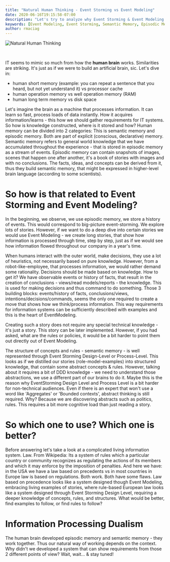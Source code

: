 ```yaml
---
title: "Natural Human Thinking - Event Storming vs Event Modeling"
date: 2020-06-16T19:15:58-07:00
description: "Let's try to analyze why Event Storming & Event Modeling works and lay out the basis for future research in information system modeling."
keywords: [Event Modeling, Event Storming, Semantic Memory, Episodic Memory]
author: rmaciag
---
```

![Natural Human Thinking](nht.jpg)

<br>

IT seems to mimic so much from how the **human brain** works. Similarities are striking. It's just as if we were to build an artificial brain, sic. Let's dive in:
* human short memory (example: you can repeat a sentence that you heard, but not yet understand it) vs processor cache
* human operation memory vs well operation memory (RAM)
* human long term memory vs disk space

Let's imagine the brain as a machine that processes information. It can learn so fast, process loads of data instantly. How it acquires information/learns - this how we should gather requirements for IT systems. So how is knowledge constructed, where is it stored and how? 
Human memory can be divided into 2 categories: This is semantic memory and episodic memory. Both are part of explicit (conscious, declarative) memory. Semantic memory refers to general world knowledge that we have accumulated throughout the experience - that is stored in episodic memory as a stream of events. Episodic memory can contain snapshots of images, scenes that happen one after another, it's a book of stories with images and with no conclusions. The facts, ideas, and concepts can be derived from it, thus they build semantic memory, that might be expressed in higher-level brain language (according to some scientists). 

# So how is that related to Event Storming and Event Modeling?
In the beginning, we observe, we use episodic memory, we store a history of events. This would correspond to big-picture event-storming. We explore lots of stories. However, if we want to do a deep dive into certain stories we would use Event Modeling - we create long stories, that show how information is processed through time, step by step, just as if we would see how information flowed throughout our company in a year's time.

When humans interact with the outer world, make decisions, they use a lot of heuristics, not necessarily based on pure knowledge. However, from a robot-like-employee, that processes information, we would rather demand some rationality. Decisions should be made based on knowledge. How to get it? We have observable events or history of facts, that result in the creation of conclusions - views/read models/reports - the knowledge. This is used for making decisions and thus command to do something. Those 3 building blocks: events/history of facts, conclusions/views, intentions/decisions/commands, seems the only one required to create a move that shows how we think/process information. This way requirements for information systems can be sufficiently described with examples and this is the heart of EventModeling.

Creating such a story does not require any special technical knowledge - it's just a story. This story can be later implemented. However, if you had asked, what are the rules or policies, it would be a bit harder to point them out directly out of Event Modeling. 

The structure of concepts and rules - semantic memory - is well represented through Event Storming Design-Level or Process-Level. This looks as if we distilled our stories (role-model-examples) into structured knowledge, that contain some abstract concepts & rules. However, talking about it requires a bit of DDD knowledge - we need to understand those abstractions, we use a different part of our brains to do it. Maybe this is the reason why EventStorming Design Level and Process Level is a bit harder for non-technical audiences. Even if there is an expert that won't use a word like 'Aggregates' or 'Bounded contexts', abstract thinking is still required. Why? Because we are discovering abstracts such as politics, rules. This requires a bit more cognitive load than just reading a story.

# So which one to use? Which one is better? 

Before answering let's take a look at a complicated living information system. Law. From Wikipedia: Its a system of rules which a particular country or community recognizes as regulating the actions of its members and which it may enforce by the imposition of penalties. 
And here we have: in the USA we have a law based on precedents vs in most countries in Europe law is based on regulations. Both work. Both have some flaws. 
Law based on precedence looks like a system designed though Event Modeling, embracing living examples of stories, where rule-based European law looks like a system designed through Event Storming Design Level, requiring a deeper knowledge of concepts, rules, and structures. 
What would be better, find examples to follow, or find rules to follow?

# Information Processing Dualism

The human brain developed episodic memory and semantic memory - they work together. Thus our natural way of working depends on the context. Why didn't we developed a system that can show requirements from those 2 different points of view? Wait, wait... & stay tuned!
